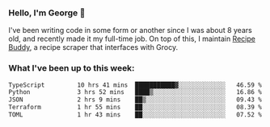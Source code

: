 ### Hello, I'm George 👋

I've been writing code in some form or another since I was about 8 years old, and recently made it my full-time job. On top of this, I maintain [Recipe Buddy](https://github.com/georgegebbett/recipe-buddy), a recipe scraper that interfaces with Grocy.  

<!--
**georgegebbett/georgegebbett** is a ✨ _special_ ✨ repository because its `README.md` (this file) appears on your GitHub profile.

Here are some ideas to get you started:

- 🔭 I’m currently working on ...
- 🌱 I’m currently learning ...
- 👯 I’m looking to collaborate on ...
- 🤔 I’m looking for help with ...
- 💬 Ask me about ...
- 📫 How to reach me: ...
- 😄 Pronouns: ...
- ⚡ Fun fact: ...
-->

### What I've been up to this week:
<!--START_SECTION:waka-->

```txt
TypeScript         10 hrs 41 mins  ███████████▓░░░░░░░░░░░░░   46.59 %
Python             3 hrs 52 mins   ████▒░░░░░░░░░░░░░░░░░░░░   16.86 %
JSON               2 hrs 9 mins    ██▒░░░░░░░░░░░░░░░░░░░░░░   09.43 %
Terraform          1 hr 55 mins    ██░░░░░░░░░░░░░░░░░░░░░░░   08.39 %
TOML               1 hr 43 mins    ██░░░░░░░░░░░░░░░░░░░░░░░   07.52 %
```

<!--END_SECTION:waka-->
